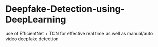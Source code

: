 # Deepfake-Detection-using-DeepLearning
use of EfficientNet + TCN for effective real time as well as manual/auto video deepfake detection 
